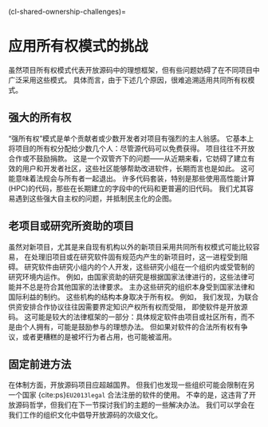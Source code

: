 (cl-shared-ownership-challenges)=
# 应用所有权模式的挑战

虽然项目所有权模式代表开放源码中的理想框架，但有些问题妨碍了在不同项目中广泛采用这些模式。 具体而言，由于下述几个原因，很难追溯适用共同所有权模式。

## 强大的所有权

“强所有权”模式是单个贡献者或少数开发者对项目有强烈的主人翁感。 它基本上将项目的所有权分配给少数几个人：尽管源代码可以免费获得。 项目往往不开放合作或不鼓励捐款。 这是一个双管齐下的问题――从近期来看，它妨碍了建立有效的用户和开发者社区，这些社区能够帮助改进软件，长期而言也是如此。 这可能意味着法规会与所有者一起退出。 许多代码套装，特别是那些使用高性能计算(HPC)的代码，那些在长期建立的字段中的代码和更普遍的旧代码。 我们尤其容易遇到这些强大自主权的问题，并抵制民主化的企图。

## 老项目或研究所资助的项目

虽然对新项目，尤其是来自现有机构以外的新项目采用共同所有权模式可能比较容易， 在处理旧项目或在研究软件固有规范内产生的新项目时，这一进程受到阻碍。 研究软件由研究小组内的个人开发，这些研究小组在一个组织内或受管制的研究环境内运作。 例如，由国家资助的研究是根据国家法律进行的，这些法律可能并不总是符合其他国家的法律要求。 主办这些研究的组织本身受到国家法律和国际利益的制约。 这些机构的结构本身取决于所有权。 例如， 我们发现，为联合供资安排合作协议往往因需要界定知识产权所有权而受阻， 即使软件是开放源码。 这可能是较大的法律框架的一部分：具体规定软件由项目或社区所有，而不是由个人拥有，可能是鼓励参与的理想办法。 但如果对软件的合法所有权有争议，或者更糟糕的是被坏行为者占用，也可能被滥用。

## 固定前进方法

在体制方面，开放源码项目应超越国界。 但我们也发现一些组织可能会限制在另一个国家 {cite:ps}`EU2013legal` 合法注册的软件的使用。 不幸的是，这违背了开放源码哲学，但我们在下一节探讨我们的主题的一些解决办法。 我们可以学会在我们工作的组织文化中倡导开放源码的次级文化。
